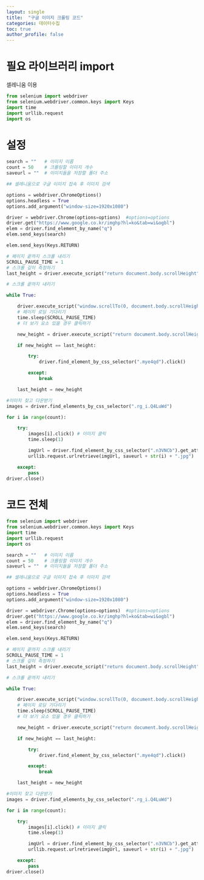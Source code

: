 ```yaml
---
layout: single
title:  "구글 이미지 크롤링 코드"
categories: 데이터수집
toc: true
author_profile: false
---
```


<head>
  <style>
    table.dataframe {
      white-space: normal;
      width: 100%;
      height: 240px;
      display: block;
      overflow: auto;
      font-family: Arial, sans-serif;
      font-size: 0.9rem;
      line-height: 20px;
      text-align: center;
      border: 0px !important;
    }

    table.dataframe th {
      text-align: center;
      font-weight: bold;
      padding: 8px;
    }

    table.dataframe td {
      text-align: center;
      padding: 8px;
    }

    table.dataframe tr:hover {
      background: #b8d1f3; 
    }

    .output_prompt {
      overflow: auto;
      font-size: 0.9rem;
      line-height: 1.45;
      border-radius: 0.3rem;
      -webkit-overflow-scrolling: touch;
      padding: 0.8rem;
      margin-top: 0;
      margin-bottom: 15px;
      font: 1rem Consolas, "Liberation Mono", Menlo, Courier, monospace;
      color: $code-text-color;
      border: solid 1px $border-color;
      border-radius: 0.3rem;
      word-break: normal;
      white-space: pre;
    }

  .dataframe tbody tr th:only-of-type {
      vertical-align: middle;
  }

  .dataframe tbody tr th {
      vertical-align: top;
  }

  .dataframe thead th {
      text-align: center !important;
      padding: 8px;
  }

  .page__content p {
      margin: 0 0 0px !important;
  }

  .page__content p > strong {
    font-size: 0.8rem !important;
  }

  </style>
</head>


# 필요 라이브러리 import

셀레니움 이용



```python
from selenium import webdriver
from selenium.webdriver.common.keys import Keys 
import time 
import urllib.request 
import os
```

# 설정



```python
search = ""   # 이미지 이름
count = 50    # 크롤링할 이미지 개수
saveurl = ""  # 이미지들을 저장할 폴더 주소
```


```python
## 셀레니움으로 구글 이미지 접속 후 이미지 검색

options = webdriver.ChromeOptions()
options.headless = True
options.add_argument("window-size=1920x1080")

driver = webdriver.Chrome(options=options)  #options=options 
driver.get("https://www.google.co.kr/imghp?hl=ko&tab=wi&ogbl") 
elem = driver.find_element_by_name("q") 
elem.send_keys(search)

elem.send_keys(Keys.RETURN) 
```


```python
# 페이지 끝까지 스크롤 내리기 
SCROLL_PAUSE_TIME = 1 
# 스크롤 깊이 측정하기 
last_height = driver.execute_script("return document.body.scrollHeight") 

# 스크롤 끝까지 내리기 

while True:  

    driver.execute_script("window.scrollTo(0, document.body.scrollHeight);") 
    # 페이지 로딩 기다리기 
    time.sleep(SCROLL_PAUSE_TIME) 
    # 더 보기 요소 있을 경우 클릭하기 

    new_height = driver.execute_script("return document.body.scrollHeight") 

    if new_height == last_height: 

        try: 
            driver.find_element_by_css_selector(".mye4qd").click() 

        except: 
            break 

    last_height = new_height 
```


```python
#이미지 찾고 다운받기
images = driver.find_elements_by_css_selector(".rg_i.Q4LuWd")

for i in range(count):

    try: 
        images[i].click() # 이미지 클릭
        time.sleep(1)

        imgUrl = driver.find_element_by_css_selector(".n3VNCb").get_attribute("src")
        urllib.request.urlretrieve(imgUrl, saveurl + str(i) + ".jpg")    # 이미지 다운

    except:
        pass
driver.close()
```

# 코드 전체



```python
from selenium import webdriver
from selenium.webdriver.common.keys import Keys 
import time 
import urllib.request 
import os

search = ""   # 이미지 이름
count = 50    # 크롤링할 이미지 개수
saveurl = ""  # 이미지들을 저장할 폴더 주소

## 셀레니움으로 구글 이미지 접속 후 이미지 검색

options = webdriver.ChromeOptions()
options.headless = True
options.add_argument("window-size=1920x1080")

driver = webdriver.Chrome(options=options)  #options=options 
driver.get("https://www.google.co.kr/imghp?hl=ko&tab=wi&ogbl") 
elem = driver.find_element_by_name("q") 
elem.send_keys(search)

elem.send_keys(Keys.RETURN) 

# 페이지 끝까지 스크롤 내리기 
SCROLL_PAUSE_TIME = 1 
# 스크롤 깊이 측정하기 
last_height = driver.execute_script("return document.body.scrollHeight") 

# 스크롤 끝까지 내리기 

while True:  

    driver.execute_script("window.scrollTo(0, document.body.scrollHeight);") 
    # 페이지 로딩 기다리기 
    time.sleep(SCROLL_PAUSE_TIME) 
    # 더 보기 요소 있을 경우 클릭하기 

    new_height = driver.execute_script("return document.body.scrollHeight") 

    if new_height == last_height: 

        try: 
            driver.find_element_by_css_selector(".mye4qd").click() 

        except: 
            break 

    last_height = new_height 

#이미지 찾고 다운받기
images = driver.find_elements_by_css_selector(".rg_i.Q4LuWd")

for i in range(count):

    try: 
        images[i].click() # 이미지 클릭
        time.sleep(1)

        imgUrl = driver.find_element_by_css_selector(".n3VNCb").get_attribute("src")
        urllib.request.urlretrieve(imgUrl, saveurl + str(i) + ".jpg")    # 이미지 다운

    except:
        pass
driver.close()
```

